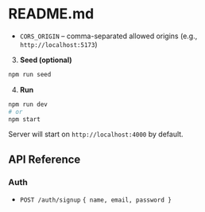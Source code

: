 # README.md

- `CORS_ORIGIN` – comma-separated allowed origins (e.g., `http://localhost:5173`)

3. **Seed (optional)**

```bash
npm run seed
```

4. **Run**

```bash
npm run dev
# or
npm start
```

Server will start on `http://localhost:4000` by default.

## API Reference

### Auth

- `POST /auth/signup` `{ name, email, password }`
